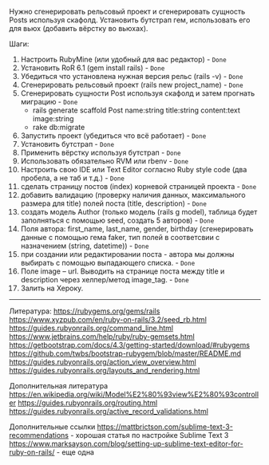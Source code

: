 Нужно сгенерировать рельсовый проект и сгенерировать сущность Posts используя скафолд.
Установить бутстрап гем, использовать его для вьюх (добавить вёрстку во вьюхах).

Шаги:
1) Настроить RubyMine (или удобный для вас редактор) - `Done`
2) Установить RoR 6.1 (gem install rails) - `Done`
3) Убедиться что установлена нужная версия рельс (rails -v) - `Done`
4) Сгенерировать рельсовый проект (rails new project_name) - `Done`
5) Сгенерировать сущности Post используя скафолд и затем прогнать миграцию - `Done`
     - rails generate scaffold Post name:string title:string content:text image:string
     - rake db:migrate
6) Запустить проект (убедиться что всё работает) - `Done`
7) Установить бутстрап - `Done`
8) Применить вёрстку используя бутстрап - `Done`
9) Использовать обязательно RVM или rbenv - `Done`
10) Настроить свою IDE или Text Editor согласно Ruby style code (два пробела, а не таб и т.д.) - `Done`
11) сделать страницу постов (index) корневой страницей проекта - `Done`
12) добавить валидацию (проверку наличия данных, максимального размера для title) полей поста (title, description) - `Done`
13) создать модель Author (только модель (rails g model), таблица будет заполняться с помощью seed, создать 5 авторов) - `Done`
14) Поля автора: first_name, last_name, gender, birthday (сгенерировать данные с помощью гема faker, тип полей в соответсвии с назначением (string, datetime)) - `Done`
15) при создании или редактировании поста - автора мы должны выбирать с помощью выпадающего списка. - `Done`
16) Поле image – url. Выводить на странице поста между title и description через хелпер/метод image_tag. - `Done`
17) Залить на Хероку.

_____________
Литература:
https://rubygems.org/gems/rails
https://www.xyzpub.com/en/ruby-on-rails/3.2/seed_rb.html
https://guides.rubyonrails.org/command_line.html
https://www.jetbrains.com/help/ruby/ruby-gemsets.html
https://getbootstrap.com/docs/4.3/getting-started/download/#rubygems
https://github.com/twbs/bootstrap-rubygem/blob/master/README.md
https://guides.rubyonrails.org/action_view_overview.html
https://guides.rubyonrails.org/layouts_and_rendering.html

Дополнительная литература
https://en.wikipedia.org/wiki/Model%E2%80%93view%E2%80%93controller
https://guides.rubyonrails.org/routing.html
https://guides.rubyonrails.org/active_record_validations.html

Дополнительные ссылки
https://mattbrictson.com/sublime-text-3-recommendations - хорошая статья по настройке Sublime Text 3
https://www.marksayson.com/blog/setting-up-sublime-text-editor-for-ruby-on-rails/ - еще одна